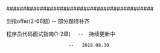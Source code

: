 
############################################

剑指offer(2-66题)     --    部分题待补齐

程序员代码面试指南(1-2章)     --    持续更新中

                           --   2018.08.30
